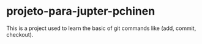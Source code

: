 # projeto-para-jupter-pchinen

This is a project used to learn the basic of git commands like (add, commit, checkout).

